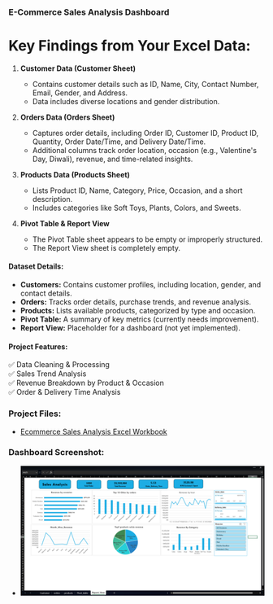 ### **E-Commerce Sales Analysis Dashboard**
# Key Findings from Your Excel Data:
1. **Customer Data (Customer Sheet)**
   - Contains customer details such as ID, Name, City, Contact Number, Email, Gender, and Address.
   - Data includes diverse locations and gender distribution.
     
2. **Orders Data (Orders Sheet)**
   - Captures order details, including Order ID, Customer ID, Product ID, Quantity, Order Date/Time, and Delivery Date/Time.
   - Additional columns track order location, occasion (e.g., Valentine's Day, Diwali), revenue, and time-related insights.

3. **Products Data (Products Sheet)**
   - Lists Product ID, Name, Category, Price, Occasion, and a short description.
   - Includes categories like Soft Toys, Plants, Colors, and Sweets.

4. **Pivot Table & Report View**
   - The Pivot Table sheet appears to be empty or improperly structured.
   - The Report View sheet is completely empty.

#### **Dataset Details:**
- **Customers:** Contains customer profiles, including location, gender, and contact details.
- **Orders:** Tracks order details, purchase trends, and revenue analysis.
- **Products:** Lists available products, categorized by type and occasion.
- **Pivot Table:** A summary of key metrics (currently needs improvement).
- **Report View:** Placeholder for a dashboard (not yet implemented).

#### **Project Features:**
✅ Data Cleaning & Processing  
✅ Sales Trend Analysis  
✅ Revenue Breakdown by Product & Occasion  
✅ Order & Delivery Time Analysis  

### Project Files:
- [Ecommerce Sales Analysis Excel Workbook](https://github.com/Shohanur97/Portfolio/blob/main/excel/Ecomerce_sales_analysis.xlsx)

### Dashboard Screenshot:
- ![Ecommerce Sales Analysis Dashboard](https://github.com/Shohanur97/Portfolio/blob/main/excel/Ecomerce_sales_analysis%20-%20Excel%202_11_2025%207_49_05%20PM.png)
